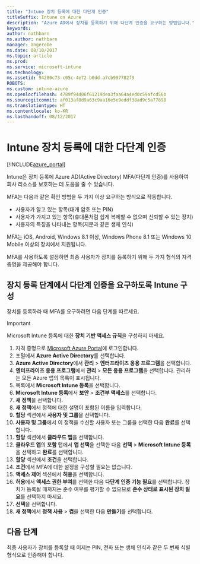 ```yaml
---
title: "Intune 장치 등록에 대한 다단계 인증"
titleSuffix: Intune on Azure
description: "Azure AD에서 장치를 등록하기 위해 다단계 인증을 요구하는 방법입니다."
keywords: 
author: nathbarn
ms.author: nathbarn
manager: angerobe
ms.date: 08/10/2017
ms.topic: article
ms.prod: 
ms.service: microsoft-intune
ms.technology: 
ms.assetid: 94280c73-c05c-4e72-b0dd-a7cb997782f9
ROBOTS: 
ms.custom: intune-azure
ms.openlocfilehash: 4789f94d06f61219dea3faa64a4ed0c59afcd56b
ms.sourcegitcommit: af013af8d9a63c9aa16e5e9eddf38ad9c5a77898
ms.translationtype: HT
ms.contentlocale: ko-KR
ms.lasthandoff: 08/12/2017
---
```

# <a name="multi-factor-authentication-for-intune-device-enrollments"></a>Intune 장치 등록에 대한 다단계 인증

[!INCLUDE[azure_portal](./includes/azure_portal.md)]

Intune은 장치 등록에 Azure AD(Active Directory) MFA(다단계 인증)를 사용하여 회사 리소스를 보호하는 데 도움을 줄 수 있습니다.

MFA는 다음과 같은 확인 방법을 두 가지 이상 요구하는 방식으로 작동합니다.

- 사용자가 알고 있는 항목(대개 암호 또는 PIN)
- 사용자가 가지고 있는 항목(휴대폰처럼 쉽게 복제할 수 없으며 신뢰할 수 있는 장치)
- 사용자의 특징을 나타내는 항목(지문과 같은 생체 인식)

MFA는 iOS, Android, Windows 8.1 이상, Windows Phone 8.1 또는 Windows 10 Mobile 이상의 장치에서 지원됩니다.

MFA를 사용하도록 설정하면 최종 사용자가 장치를 등록하기 위해 두 가지 형식의 자격 증명을 제공해야 합니다.

## <a name="configure-intune-to-require-multi-factor-authentication-at-device-enrollment"></a>장치 등록 단계에서 다단계 인증을 요구하도록 Intune 구성

장치를 등록하라 때 MFA를 요구하려면 다음 단계를 따르세요.

>[!Important]
>Microsoft Intune 등록에 대한 **장치 기반 액세스 규칙**을 구성하지 마세요.

1. 자격 증명으로 [Microsoft Azure Portal](https://portal.azure.com)에 로그인합니다.
2. 포털에서 **Azure Active Directory**를 선택합니다.
2. **Azure Active Directory**에서 **관리** > **엔터프라이즈 응용 프로그램**을 선택합니다.
3. **엔터프라이즈 응용 프로그램**에서 **관리** > **모든 응용 프로그램**을 선택합니다. 관리하는 모든 Azure 앱의 목록이 표시됩니다.
3. 목록에서 **Microsoft Intune 등록**을 선택합니다.
4. **Microsoft Intune 등록**에서 **보안** > **조건부 액세스**를 선택합니다.
5. **새 정책**을 선택합니다.
6. **새 정책**에서 정책에 대한 설명이 포함된 이름을 입력합니다.
7. **할당** 섹션에서 **사용자 및 그룹**을 선택합니다.
8. **사용자 및 그룹**에서 이 정책을 수신할 사용자 또는 그룹을 선택한 다음 **완료**를 선택합니다.
9. **할당** 섹션에서 **클라우드 앱**을 선택합니다.
10. **클라우드 앱**의 **포함** 탭에서 **앱 선택**을 선택한 다음 **선택** > **Microsoft Intune 등록**을 선택하고 **완료**를 선택합니다.
11. **할당** 섹션에서 **조건**을 선택합니다.
12. **조건**에서 MFA에 대한 설정을 구성할 필요는 없습니다.
13. **액세스 제어** 섹션에서 **허용**을 선택합니다.
14. **허용**에서 **액세스 권한 부여**를 선택한 다음 **다단계 인증 기능 필요**를 선택합니다.
    장치가 등록될 때까지는 준수 여부를 평가할 수 없으므로 **준수 상태로 표시된 장치 필요**를 선택하지 마세요.
15. **선택**을 선택합니다.
16. **새 정책**에서 **정책 사용** > **켬**을 선택한 다음 **만들기**를 선택합니다.



## <a name="next-steps"></a>다음 단계

최종 사용자가 장치를 등록할 때 이제는 PIN, 전화 또는 생체 인식과 같은 두 번째 식별 형식으로 인증해야 합니다.
